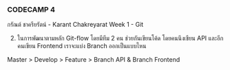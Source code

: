 ### CODECAMP 4

กรัณต์ ชาครียรัตน์ - Karant Chakreyarat
Week 1 - Git

2. ในการพัฒนาตามหลัก Git-flow โดยมีทีม 2 คน ช่วยกันเขียนโค้ด โดยคนนึงเขียน API
   และอีกคนเขียน Frontend เราจะแบ่ง Branch ออกเป็นแบบไหน

Master > Develop > Feature > Branch API & Branch Frontend

